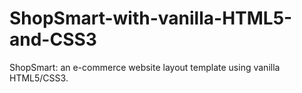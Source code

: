# ShopSmart-with-vanilla-HTML5-and-CSS3
ShopSmart: an e-commerce website layout template using vanilla HTML5/CSS3.
